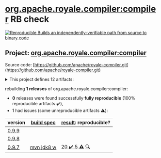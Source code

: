 [org.apache.royale.compiler:compiler](https://search.maven.org/artifact/org.apache.royale.compiler/compiler/) RB check
=======

[![Reproducible Builds](https://reproducible-builds.org/images/logos/rb.svg) an independently-verifiable path from source to binary code](https://reproducible-builds.org/)

## Project: [org.apache.royale.compiler:compiler](https://search.maven.org/artifact/org.apache.royale.compiler/compiler/)

Source code: [https://github.com/apache/royale-compiler.git](https://github.com/apache/royale-compiler.git)

<details><summary>This project defines 12 artifacts:</summary>

* [org.apache.royale.compiler:compiler](https://search.maven.org/artifact/org.apache.royale.compiler/compiler/)
* [org.apache.royale.compiler:compiler-common](https://search.maven.org/artifact/org.apache.royale.compiler/compiler-common/)
* [org.apache.royale.compiler:compiler-externc](https://search.maven.org/artifact/org.apache.royale.compiler/compiler-externc/)
* [org.apache.royale.compiler:compiler-jx](https://search.maven.org/artifact/org.apache.royale.compiler/compiler-jx/)
* [org.apache.royale.compiler:compiler-test-utils](https://search.maven.org/artifact/org.apache.royale.compiler/compiler-test-utils/)
* [org.apache.royale.compiler:debugger](https://search.maven.org/artifact/org.apache.royale.compiler/debugger/)
* [org.apache.royale.compiler:flex-compiler-oem](https://search.maven.org/artifact/org.apache.royale.compiler/flex-compiler-oem/)
* [org.apache.royale.compiler:royale-ant-tasks](https://search.maven.org/artifact/org.apache.royale.compiler/royale-ant-tasks/)
* [org.apache.royale.compiler:royale-compiler-parent](https://search.maven.org/artifact/org.apache.royale.compiler/royale-compiler-parent/)
* [org.apache.royale.compiler:royale-maven-plugin](https://search.maven.org/artifact/org.apache.royale.compiler/royale-maven-plugin/)
* [org.apache.royale.compiler:royaleunit-ant-tasks](https://search.maven.org/artifact/org.apache.royale.compiler/royaleunit-ant-tasks/)
* [org.apache.royale.compiler:swfutils](https://search.maven.org/artifact/org.apache.royale.compiler/swfutils/)
</details>

rebuilding **1 releases** of org.apache.royale.compiler:compiler:
- **0** releases were found successfully **fully reproducible** (100% reproducible artifacts :heavy_check_mark:),
- 1 had issues (some unreproducible artifacts :warning:):

| version | [build spec](BUILDSPEC.md) | [result](https://reproducible-builds.org/docs/jvm/): reproducible? |
| -- | --------- | ------ |
| [0.9.9](https://search.maven.org/artifact/org.apache.royale.compiler/compiler/0.9.9/pom) | | |
| [0.9.8](https://search.maven.org/artifact/org.apache.royale.compiler/compiler/0.9.8/pom) | | |
| [0.9.7](https://search.maven.org/artifact/org.apache.royale.compiler/compiler/0.9.7/pom) | [mvn jdk8 w](royale-compiler-0.9.7.buildspec) | [20 :heavy_check_mark:  5 :warning:](royale-maven-plugin-0.9.7.buildcompare) [:mag:](royale-maven-plugin-0.9.7.diffoscope) |
